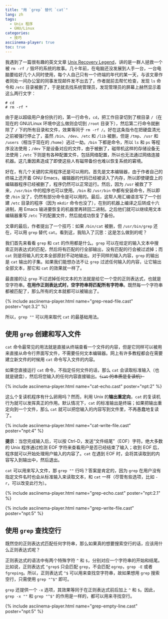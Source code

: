 ```yaml
---
title: "用 `grep` 替代 `cat`"
lang: zh
tags:
  - Unix 程序
  - GNU/Linux
categories:
  - 技巧
asciinema-player: true
toc: true
---
```


我遇到了一篇很有趣的英文文章 [Unix Recovery Legend](https://www.ee.ryerson.ca/~elf/hack/recovery.html)，讲的是一群人拯救一个被 `rm -rf /` 毁坏的系统的故事。几十年前，在电脑还没发展到人手一台，一台电脑要给好几个人同时使用，每个人自己只有一个终端的年代的某一天，与该文章作者同处一间办公室的同事发现邮件发不出去了，作者就前去帮忙检查，发现 `ls` 命令和 `/etc` 目录被删了，于是就去找系统管理员，发现管理员的屏幕上赫然显示着这么两行文字：

```console
# cd
# rm -rf *
```

由于是以超级用户身份执行的，第一行命令，`cd`，把工作目录切到了根目录 `/`（在现在的 GNU/Linux 环境中这么做则会切到 `/root` 目录下），然后第二行命令就删除了 `/` 下的所有目录和文件，效果等同于 `rm -rf /`。好在这条指令在把硬盘清光之前被强行停止了，虽然 `/bin`、`/dev`、`/etc` 和 `/lib` 被删，但是 `/tmp`、`/usr` 和 `/users`（相当于现在的 `/home`）逃过一劫。`/bin` 下都是命令，所以 `ls` 和 `ps` 等程序没法使用；`/dev` 下是设备对应的文件，由于被删了，磁带机这样的存储设备无法使用；`/etc` 下则是有各种配置文件，包括网络配置，所以也无法通过网络连接机器。这几重因素造成了即使这些人有磁带备份也难以恢复系统的窘境。

好在，有几个关键的实用程序还是可以用的。首先是文本编辑器，由于作者自己的终端上还开着 GNU Emacs，编辑器的代码已经被读入了内存，所以即使硬盘上的编辑器程序已经被删了，程序仍然可以正常运行。然后，因为 `/usr` 被救了下来，`/usr/bin` 中的程序也可以使用。`/bin` 和 `/usr/bin` 中都有安装命令，所以即使 `/bin` 没了，仍然有部分命令是可以用的。最后，这帮人用汇编语言写了一个创建 `/etc` 目录的程序（因为 `mkdir` 命令也没了），在别的机器上编译之后转成十六进制，用 Emacs 输进要恢复的机器里再转回二进制。之后他们就可以继续用文本编辑器重写 `/etc` 下的配置文件，然后就成功恢复了备份。

文章的最后，作者提出了一个技巧：如果 `/bin/cat` 被删，但 `/usr/bin/grep` 还在，可以用 `grep` 替代 `cat`。看到这，我陷入了沉思：这是怎么做到的呢？

我们首先来看看 `grep` 和 `cat` 的作用都是什么。`grep` 可以在给定的输入文本中搜索正则表达式的匹配，然后将有匹配的行全部输出，没有匹配的行会被过滤掉；而 `cat` 则是将输入的文本全部原封不动地输出。对于同样的输入内容，`grep` 的输出是 `cat` 输出的子集。如果我们能想办法不让 `grep` 过滤任何输入的内容，让它输出全部文本，那它和 `cat` 的效果就一样了。

最直接的让 `grep` 不过滤掉任何文本的方法就是给它一个空的正则表达式，也就是空字符串。**在用作正则表达式时，空字符串将匹配所有字符串**。既然每一个字符串都被匹配了，那么所有的文本就都可以被输出了。

{% include asciinema-player.html name="grep-read-file.cast" poster="npt:3.2" %}

所以，`grep ""` 可以用来取代 `cat` 的最基础用法。

## 使用 `grep` 创建和写入文件

`cat` 命令最常见的用法就是直接从终端查看一个文件的内容，但是它同样可以被用来直接从命令行界面写文件，不需要任何文本编辑器。网上有许多教程都会在需要建立新文件的时候用 `cat` 命令写入文件的内容。

如果您直接运行 `cat` 命令，不指定任何文件的话，那么 `cat` 会读取标准输入（也就是键盘），然后将您输入的任何内容直接输出。~~（`cat` 的本质是复读机）~~

{% include asciinema-player.html name="cat-echo.cast" poster="npt:2" %}

这么个复读机程序有什么卵用吗？然而，利用 Unix 的**输出重定向**，`cat` 的复读机行为就可以发挥真正的作用。默认情况下，`cat` 的标准输出是终端；如果把输出重定向到一个文件，那么 `cat` 就可以把您输入的内容写到文件里，不再愚蠢地复读了。

{% include asciinema-player.html name="cat-write-file.cast" poster="npt:4" %}

**提示**：当您完成输入后，可以按 Ctrl-D，发送“文件结尾”（EOF）字符。绝大多数的 Unix 程序通过检测 EOF 字符来查看用户是否已经结束了输入；收到 EOF 后，程序就可以开始处理用户输入的内容了。`cat` 在遇到 EOF 时，会将其读取到的内容写入到输出中，然后退出。

`cat` 可以用来写入文件，那 `grep ""` 行吗？答案是肯定的，因为 `grep` 在用户没有指定文件名时也会从标准输入来读取文本，和 `cat` 一样（尽管有些选项，比如 `-r`，可以改变此行为）。

{% include asciinema-player.html name="grep-echo.cast" poster="npt:2.1" %}

{% include asciinema-player.html name="grep-write-file.cast" poster="npt:5" %}

## 使用 `grep` 查找空行

既然空的正则表达式匹配任何字符串，那么如果真的想要搜索空行的话，应该用什么正则表达式呢？

正则表达式的语法中有两个特殊字符 `^` 和 `$`，分别对应一个字符串的开始和结尾。比如说，正则表达式 `^grep$` 只会匹配 `grep`，不会匹配 `egrep`，`grep -E` 或者 `fgreping`。所以，正则表达式 `^$` 可以用来查找空字符串，故如果想用 `grep` 搜索空行，只需使用 `grep "^$"` 即可。

`grep` 还提供一个 `-x` 选项，其效果等同于在正则表达式前后加上 `^` 和 `$`。因此，`grep -x ""` 和 `grep "^$"` 的作用是一样的，都可以用来寻找空行。

{% include asciinema-player.html name="grep-empty-line.cast" poster="npt:5" %}

